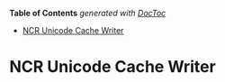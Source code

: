 <!-- START doctoc generated TOC please keep comment here to allow auto update -->
<!-- DON'T EDIT THIS SECTION, INSTEAD RE-RUN doctoc TO UPDATE -->
**Table of Contents**  *generated with [DocToc](https://github.com/thlorenz/doctoc)*

- [NCR Unicode Cache Writer](#ncr-unicode-cache-writer)

<!-- END doctoc generated TOC please keep comment here to allow auto update -->


# NCR Unicode Cache Writer


